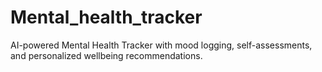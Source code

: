 # Mental_health_tracker
AI-powered Mental Health Tracker with mood logging, self-assessments, and personalized wellbeing recommendations.
